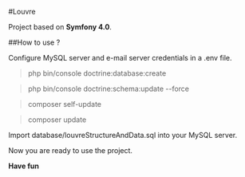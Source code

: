 #Louvre

Project based on **Symfony 4.0**.

##How to use ?

Configure MySQL server and e-mail server credentials in a .env file.
>php bin/console doctrine:database:create

>php bin/console doctrine:schema:update --force

>composer self-update

>composer update

Import database/louvreStructureAndData.sql into your MySQL server.

Now you are ready to use the project.

**Have fun**